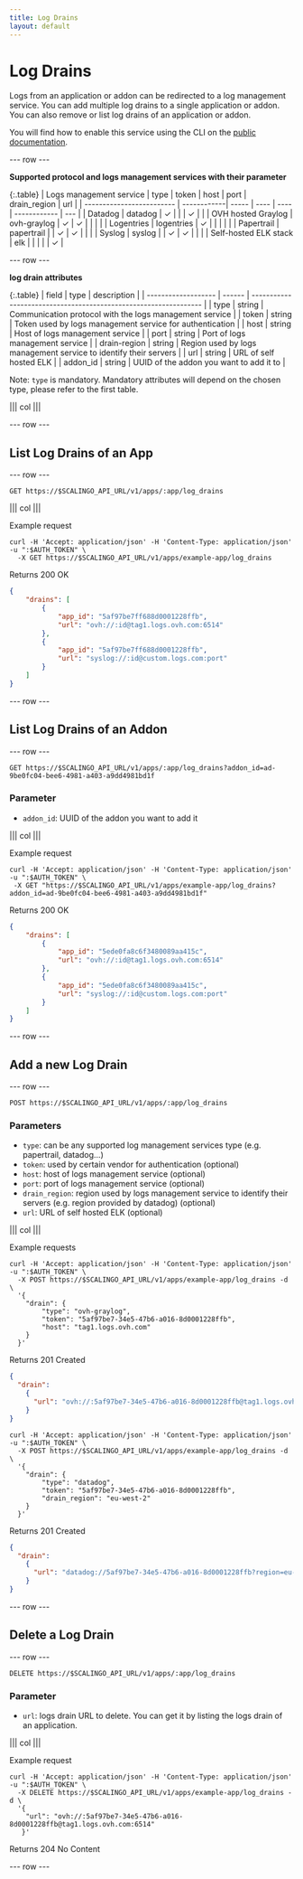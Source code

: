 ```yaml
---
title: Log Drains
layout: default
---
```


# Log Drains

Logs from an application or addon can be redirected to a log management service.
You can add multiple log drains to a single application or addon. You can also
remove or list log drains of an application or addon.

You will find how to enable this service using the CLI on the
<a href="https://doc.scalingo.com/platform/app/log-drain">public documentation</a>.

--- row ---

**Supported protocol and logs management services with their parameter**

{:.table}
| Logs management service   | type        | token | host | port | drain_region | url |
| ------------------------- | ------------| ----- | ---- | ---- | ------------ | --- |
| Datadog                   | datadog     | ✓     |      |      | ✓            |     |
| OVH hosted Graylog        | ovh-graylog | ✓     | ✓    |      |              |     |
| Logentries                | logentries  | ✓     |      |      |              |     |
| Papertrail                | papertrail  |       | ✓    | ✓    |              |     |
| Syslog                    | syslog      |       | ✓    | ✓    |              |     |
| Self-hosted ELK stack     | elk         |       |      |      |              | ✓   |

--- row ---

**log drain attributes**

{:.table}
| field               | type    | description                                                      |
| ------------------- | ------  | ---------------------------------------------------------------- |
| type                | string  | Communication protocol with the logs management service          |
| token               | string  | Token used by logs management service for authentication         |
| host                | string  | Host of logs management service                                  |
| port                | string  | Port of logs management service                                  |
| drain-region        | string  | Region used by logs management service to identify their servers |
| url                 | string  | URL of self hosted ELK                                           |
| addon_id            | string  | UUID of the addon you want to add it to                          |


Note: `type` is mandatory. Mandatory attributes will depend on the chosen type, please
refer to the first table.

||| col |||

--- row ---

## List Log Drains of an App

--- row ---

`GET https://$SCALINGO_API_URL/v1/apps/:app/log_drains`

||| col |||

Example request

```shell
curl -H 'Accept: application/json' -H 'Content-Type: application/json' -u ":$AUTH_TOKEN" \
  -X GET https://$SCALINGO_API_URL/v1/apps/example-app/log_drains
```

Returns 200 OK

```json
{
    "drains": [
        {
            "app_id": "5af97be7ff688d0001228ffb",
            "url": "ovh://:id@tag1.logs.ovh.com:6514"
        },
        {
            "app_id": "5af97be7ff688d0001228ffb",
            "url": "syslog://:id@custom.logs.com:port"
        }
    ]
}
```

--- row ---

## List Log Drains of an Addon

--- row ---

`GET https://$SCALINGO_API_URL/v1/apps/:app/log_drains?addon_id=ad-9be0fc04-bee6-4981-a403-a9dd4981bd1f`

### Parameter

* `addon_id`: UUID of the addon you want to add it

||| col |||

Example request

```shell
curl -H 'Accept: application/json' -H 'Content-Type: application/json' -u ":$AUTH_TOKEN" \
 -X GET "https://$SCALINGO_API_URL/v1/apps/example-app/log_drains?addon_id=ad-9be0fc04-bee6-4981-a403-a9dd4981bd1f"
```

Returns 200 OK

```json
{
    "drains": [
        {
            "app_id": "5ede0fa8c6f3480089aa415c",
            "url": "ovh://:id@tag1.logs.ovh.com:6514"
        },
        {
            "app_id": "5ede0fa8c6f3480089aa415c",
            "url": "syslog://:id@custom.logs.com:port"
        }
    ]
}
```

--- row ---

## Add a new Log Drain

--- row ---

`POST https://$SCALINGO_API_URL/v1/apps/:app/log_drains`

### Parameters

* `type`: can be any supported log management services type (e.g. papertrail,
datadog...)
* `token`: used by certain vendor for authentication (optional)
* `host`: host of logs management service (optional)
* `port`: port of logs management service (optional)
* `drain_region`: region used by logs management service to identify their
servers (e.g. region provided by datadog) (optional)
* `url`: URL of self hosted ELK (optional)

||| col |||

Example requests

```shell
curl -H 'Accept: application/json' -H 'Content-Type: application/json' -u ":$AUTH_TOKEN" \
  -X POST https://$SCALINGO_API_URL/v1/apps/example-app/log_drains -d \
  '{
    "drain": {
        "type": "ovh-graylog",
        "token": "5af97be7-34e5-47b6-a016-8d0001228ffb",
        "host": "tag1.logs.ovh.com"
    }
  }'
```

Returns 201 Created

```json
{
  "drain":
    {
      "url": "ovh://:5af97be7-34e5-47b6-a016-8d0001228ffb@tag1.logs.ovh.com:6514"
    }
}
```



```shell
curl -H 'Accept: application/json' -H 'Content-Type: application/json' -u ":$AUTH_TOKEN" \
  -X POST https://$SCALINGO_API_URL/v1/apps/example-app/log_drains -d \
  '{
    "drain": {
        "type": "datadog",
        "token": "5af97be7-34e5-47b6-a016-8d0001228ffb",
        "drain_region": "eu-west-2"
    }
  }'
```

Returns 201 Created

```json
{
  "drain":
    {
      "url": "datadog://5af97be7-34e5-47b6-a016-8d0001228ffb?region=eu-west-2"
    }
}
```

--- row ---

## Delete a Log Drain

--- row ---

`DELETE https://$SCALINGO_API_URL/v1/apps/:app/log_drains`

### Parameter

* `url`: logs drain URL to delete. You can get it by listing the logs drain of
an application.

||| col |||

Example request

```shell
curl -H 'Accept: application/json' -H 'Content-Type: application/json' -u ":$AUTH_TOKEN" \
  -X DELETE https://$SCALINGO_API_URL/v1/apps/example-app/log_drains -d \
  '{
    "url": "ovh://:5af97be7-34e5-47b6-a016-8d0001228ffb@tag1.logs.ovh.com:6514"
   }'
```

Returns 204 No Content


--- row ---

